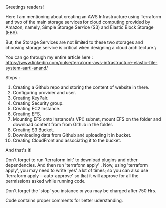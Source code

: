 Greetings readers!

Here I am mentioning about creating an AWS Infrastructure using Terraform and two of the main storage services for cloud computing provided by Amazon, namely, Simple Storage Service (S3) and Elastic Block Storage (EBS).

But, the Storage Services are not limited to these two storages and choosing storage service is critical when designing a cloud architecture.\

You can go through my entire article here : https://www.linkedin.com/pulse/terraform-aws-infrastructure-elastic-file-system-aarti-anand/

Steps :
  1.  Creating a Github repo and storing the content of website in there.
  2.  Configuring provider and user.
  3.  Creating KeyPair.
  4.  Creating Security group.
  5.  Creating EC2 Instance.
  6.  Creating EFS.
  7.  Mounting EFS onto Instance's VPC subnet, mount EFS on the folder and download content from from Github in         the folder.
  8.  Creating S3 Bucket.
  9.  Downloading data from Github and uploading it in bucket.
  10. Creating CloudFront and associating it to the bucket.
 
 And that's it!
 
 Don't forget to run 'terraform init' to download plugins and other dependencies. And then run 'terraform apply'
. Now, using 'terraform apply', you may need to write 'yes' a lot of times; so you can also use 'terraform apply --auto-approve' so that it will approve for all the permissions asked while running code.

Don't forget the 'stop' you instance or you may be charged after 750 Hrs.

Code contains proper comments for better uderstanding.
